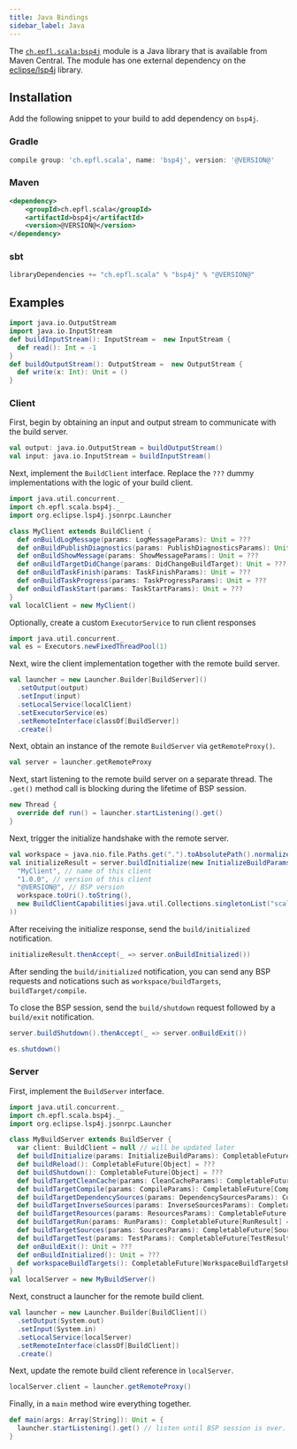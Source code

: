 ```yaml
---
title: Java Bindings
sidebar_label: Java
---
```


The
[`ch.epfl.scala:bsp4j`](https://mvnrepository.com/artifact/ch.epfl.scala/bsp4j)
module is a Java library that is available from Maven Central. The module has
one external dependency on the [eclipse/lsp4j](https://github.com/eclipse/lsp4j)
library.

## Installation

Add the following snippet to your build to add dependency on `bsp4j`.

### Gradle

```groovy
compile group: 'ch.epfl.scala', name: 'bsp4j', version: '@VERSION@'
```

### Maven

```xml
<dependency>
    <groupId>ch.epfl.scala</groupId>
    <artifactId>bsp4j</artifactId>
    <version>@VERSION@</version>
</dependency>
```

### sbt

```scala
libraryDependencies += "ch.epfl.scala" % "bsp4j" % "@VERSION@"
```

## Examples

```scala mdoc:invisible
import java.io.OutputStream
import java.io.InputStream
def buildInputStream(): InputStream =  new InputStream {
  def read(): Int = -1
}
def buildOutputStream(): OutputStream =  new OutputStream {
  def write(x: Int): Unit = ()
}
```

### Client

First, begin by obtaining an input and output stream to communicate with the
build server.

```scala mdoc:silent
val output: java.io.OutputStream = buildOutputStream()
val input: java.io.InputStream = buildInputStream()
```

Next, implement the `BuildClient` interface. Replace the `???` dummy
implementations with the logic of your build client.

```scala mdoc:silent
import java.util.concurrent._
import ch.epfl.scala.bsp4j._
import org.eclipse.lsp4j.jsonrpc.Launcher

class MyClient extends BuildClient {
  def onBuildLogMessage(params: LogMessageParams): Unit = ???
  def onBuildPublishDiagnostics(params: PublishDiagnosticsParams): Unit = ???
  def onBuildShowMessage(params: ShowMessageParams): Unit = ???
  def onBuildTargetDidChange(params: DidChangeBuildTarget): Unit = ???
  def onBuildTaskFinish(params: TaskFinishParams): Unit = ???
  def onBuildTaskProgress(params: TaskProgressParams): Unit = ???
  def onBuildTaskStart(params: TaskStartParams): Unit = ???
}
val localClient = new MyClient()
```

Optionally, create a custom `ExecutorService` to run client responses

```scala mdoc
import java.util.concurrent._
val es = Executors.newFixedThreadPool(1)
```

Next, wire the client implementation together with the remote build server.

```scala mdoc
val launcher = new Launcher.Builder[BuildServer]()
  .setOutput(output)
  .setInput(input)
  .setLocalService(localClient)
  .setExecutorService(es)
  .setRemoteInterface(classOf[BuildServer])
  .create()
```

Next, obtain an instance of the remote `BuildServer` via `getRemoteProxy()`.

```scala mdoc
val server = launcher.getRemoteProxy
```

Next, start listening to the remote build server on a separate thread. The
`.get()` method call is blocking during the lifetime of BSP session.

```scala mdoc
new Thread {
  override def run() = launcher.startListening().get()
}
```

Next, trigger the initialize handshake with the remote server.

```scala mdoc
val workspace = java.nio.file.Paths.get(".").toAbsolutePath().normalize()
val initializeResult = server.buildInitialize(new InitializeBuildParams(
  "MyClient", // name of this client
  "1.0.0", // version of this client
  "@VERSION@", // BSP version
  workspace.toUri().toString(),
  new BuildClientCapabilities(java.util.Collections.singletonList("scala"))
))
```

After receiving the initialize response, send the `build/initialized`
notification.

```scala mdoc
initializeResult.thenAccept(_ => server.onBuildInitialized())
```

After sending the `build/initialized` notification, you can send any BSP
requests and notications such as `workspace/buildTargets`,
`buildTarget/compile`.

To close the BSP session, send the `build/shutdown` request followed by a
`build/exit` notification.

```scala mdoc
server.buildShutdown().thenAccept(_ => server.onBuildExit())

```

```scala mdoc:invisible
es.shutdown()
```

### Server

First, implement the `BuildServer` interface.

```scala mdoc:reset
import java.util.concurrent._
import ch.epfl.scala.bsp4j._
import org.eclipse.lsp4j.jsonrpc.Launcher

class MyBuildServer extends BuildServer {
  var client: BuildClient = null // will be updated later
  def buildInitialize(params: InitializeBuildParams): CompletableFuture[InitializeBuildResult] = ???
  def buildReload(): CompletableFuture[Object] = ???
  def buildShutdown(): CompletableFuture[Object] = ???
  def buildTargetCleanCache(params: CleanCacheParams): CompletableFuture[CleanCacheResult] = ???
  def buildTargetCompile(params: CompileParams): CompletableFuture[CompileResult] = ???
  def buildTargetDependencySources(params: DependencySourcesParams): CompletableFuture[DependencySourcesResult] = ???
  def buildTargetInverseSources(params: InverseSourcesParams): CompletableFuture[InverseSourcesResult] = ???
  def buildTargetResources(params: ResourcesParams): CompletableFuture[ResourcesResult] = ???
  def buildTargetRun(params: RunParams): CompletableFuture[RunResult] = ???
  def buildTargetSources(params: SourcesParams): CompletableFuture[SourcesResult] = ???
  def buildTargetTest(params: TestParams): CompletableFuture[TestResult] = ???
  def onBuildExit(): Unit = ???
  def onBuildInitialized(): Unit = ???
  def workspaceBuildTargets(): CompletableFuture[WorkspaceBuildTargetsResult] = ???
}
val localServer = new MyBuildServer()
```

Next, construct a launcher for the remote build client.

```scala mdoc
val launcher = new Launcher.Builder[BuildClient]()
  .setOutput(System.out)
  .setInput(System.in)
  .setLocalService(localServer)
  .setRemoteInterface(classOf[BuildClient])
  .create()
```

Next, update the remote build client reference in `localServer`.

```scala mdoc
localServer.client = launcher.getRemoteProxy()
```

Finally, in a `main` method wire everything together.

```scala mdoc
def main(args: Array[String]): Unit = {
  launcher.startListening().get() // listen until BSP session is over.
}
```
